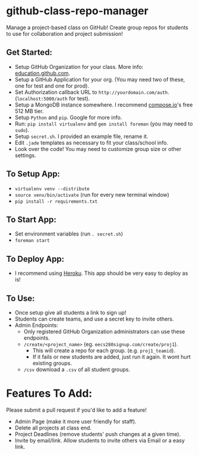 github-class-repo-manager
==============

Manage a project-based class on GitHub! Create group repos for students to use for collaboration and project submission!

## Get Started:
- Setup GitHub Organization for your class. More info: [education.github.com](https://education.github.com/).
- Setup a GitHub Application for your org. (You may need two of these, one for test and one for prod).
- Set Authorization callback URL to `http://yourdomain.com/auth`. (`localhost:5000/auth` for test).
- Setup a MongoDB instance somewhere. I recommend [compose.io](http://compose.io)'s free 512 MB tier.
- Setup `Python` and `pip`. Google for more info.
- Run: `pip install virtualenv` and `gem install foreman` (you may need to `sudo`).
- Setup `secret.sh`. I provided an example file, rename it.
- Edit `.jade` templates as necessary to fit your class/school info.
- Look over the code! You may need to customize group size or other settings.

## To Setup App:
- `virtualenv venv --distribute`
- `source venv/bin/activate` (run for every new terminal window)
- `pip install -r requirements.txt`

## To Start App:
- Set environment variables (run `. secret.sh`)
- `foreman start`

## To Deploy App:
- I recommend using [Heroku](https://devcenter.heroku.com/articles/getting-started-with-python#introduction). This app should be very easy to deploy as is!

## To Use:
- Once setup give all students a link to sign up!
- Students can create teams, and use a secret key to invite others.
- Admin Endpoints:
	- Only registered GitHub Organization administrators can use these endpoints.
	- `/create/<project_name>` (eg. `eecs280signup.com/create/proj1`).
		- This will create a repo for each group. (e.g. `proj1_teamid`).
		- If it fails or new students are added, just run it again. It wont hurt existing groups.
	- `/csv` download a `.csv` of all student groups.

# Features To Add:
Please submit a pull request if you'd like to add a feature!

- Admin Page (make it more user friendly for staff).
- Delete all projects at class end.
- Project Deadlines (remove students' push changes at a given time).
- Invite by email/link. Allow students to invite others via Email or a easy link.